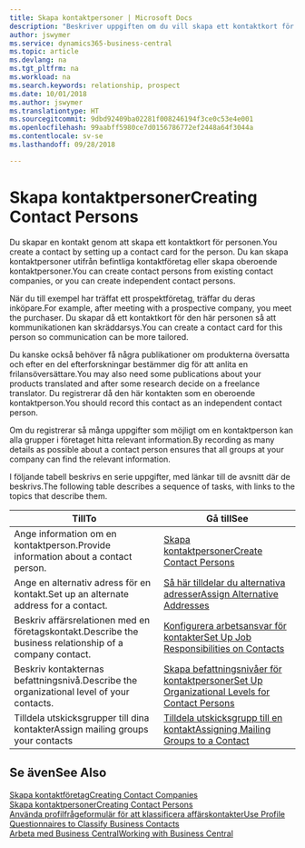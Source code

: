 ```yaml
---
title: Skapa kontaktpersoner | Microsoft Docs
description: "Beskriver uppgiften om du vill skapa ett kontaktkort för en person, t.ex. en potentiell kund eller leverantör som bidrar till att definiera relationen och skräddarsy kommunikationen."
author: jswymer
ms.service: dynamics365-business-central
ms.topic: article
ms.devlang: na
ms.tgt_pltfrm: na
ms.workload: na
ms.search.keywords: relationship, prospect
ms.date: 10/01/2018
ms.author: jswymer
ms.translationtype: HT
ms.sourcegitcommit: 9dbd92409ba02281f008246194f3ce0c53e4e001
ms.openlocfilehash: 99aabff5980ce7d0156786772ef2448a64f3044a
ms.contentlocale: sv-se
ms.lasthandoff: 09/28/2018

---
```

# <a name="creating-contact-persons"></a><span data-ttu-id="7eff3-103">Skapa kontaktpersoner</span><span class="sxs-lookup"><span data-stu-id="7eff3-103">Creating Contact Persons</span></span>
<span data-ttu-id="7eff3-104">Du skapar en kontakt genom att skapa ett kontaktkort för personen.</span><span class="sxs-lookup"><span data-stu-id="7eff3-104">You create a contact by setting up a contact card for the person.</span></span> <span data-ttu-id="7eff3-105">Du kan skapa kontaktpersoner utifrån befintliga kontaktföretag eller skapa oberoende kontaktpersoner.</span><span class="sxs-lookup"><span data-stu-id="7eff3-105">You can create contact persons from existing contact companies, or you can create independent contact persons.</span></span>

<span data-ttu-id="7eff3-106">När du till exempel har träffat ett prospektföretag, träffar du deras inköpare.</span><span class="sxs-lookup"><span data-stu-id="7eff3-106">For example, after meeting with a prospective company, you meet the purchaser.</span></span> <span data-ttu-id="7eff3-107">Du skapar då ett kontaktkort för den här personen så att kommunikationen kan skräddarsys.</span><span class="sxs-lookup"><span data-stu-id="7eff3-107">You can create a contact card for this person so communication can be more tailored.</span></span>

<span data-ttu-id="7eff3-108">Du kanske också behöver få några publikationer om produkterna översatta och efter en del efterforskningar bestämmer dig för att anlita en frilansöversättare.</span><span class="sxs-lookup"><span data-stu-id="7eff3-108">You may also need some publications about your products translated and after some research decide on a freelance translator.</span></span> <span data-ttu-id="7eff3-109">Du registrerar då den här kontakten som en oberoende kontaktperson.</span><span class="sxs-lookup"><span data-stu-id="7eff3-109">You should record this contact as an independent contact person.</span></span>

<span data-ttu-id="7eff3-110">Om du registrerar så många uppgifter som möjligt om en kontaktperson kan alla grupper i företaget hitta relevant information.</span><span class="sxs-lookup"><span data-stu-id="7eff3-110">By recording as many details as possible about a contact person ensures that all groups at your company can find the relevant information.</span></span>

<span data-ttu-id="7eff3-111">I följande tabell beskrivs en serie uppgifter, med länkar till de avsnitt där de beskrivs.</span><span class="sxs-lookup"><span data-stu-id="7eff3-111">The following table describes a sequence of tasks, with links to the topics that describe them.</span></span>

| <span data-ttu-id="7eff3-112">Till</span><span class="sxs-lookup"><span data-stu-id="7eff3-112">To</span></span> | <span data-ttu-id="7eff3-113">Gå till</span><span class="sxs-lookup"><span data-stu-id="7eff3-113">See</span></span> |
| --- | --- |
| <span data-ttu-id="7eff3-114">Ange information om en kontaktperson.</span><span class="sxs-lookup"><span data-stu-id="7eff3-114">Provide information about a contact person.</span></span> |[<span data-ttu-id="7eff3-115">Skapa kontaktpersoner</span><span class="sxs-lookup"><span data-stu-id="7eff3-115">Create Contact Persons</span></span>](marketing-how-create-contact-persons.md) |
| <span data-ttu-id="7eff3-116">Ange en alternativ adress för en kontakt.</span><span class="sxs-lookup"><span data-stu-id="7eff3-116">Set up an alternate address for a contact.</span></span> |[<span data-ttu-id="7eff3-117">Så här tilldelar du alternativa adresser</span><span class="sxs-lookup"><span data-stu-id="7eff3-117">Assign Alternative Addresses</span></span>](marketing-how-assign-alternate-address.md) |
| <span data-ttu-id="7eff3-118">Beskriv affärsrelationen med en företagskontakt.</span><span class="sxs-lookup"><span data-stu-id="7eff3-118">Describe the business relationship of a company contact.</span></span> |[<span data-ttu-id="7eff3-119">Konfigurera arbetsansvar för kontakter</span><span class="sxs-lookup"><span data-stu-id="7eff3-119">Set Up Job Responsibilities on Contacts</span></span>](marketing-job-responsibilities.md) |
| <span data-ttu-id="7eff3-120">Beskriv kontakternas befattningsnivå.</span><span class="sxs-lookup"><span data-stu-id="7eff3-120">Describe the organizational level of your contacts.</span></span> |[<span data-ttu-id="7eff3-121">Skapa befattningsnivåer för kontaktpersoner</span><span class="sxs-lookup"><span data-stu-id="7eff3-121">Set Up Organizational Levels for Contact Persons</span></span>](marketing-organizational-levels.md) |
| <span data-ttu-id="7eff3-122">Tilldela utskicksgrupper till dina kontakter</span><span class="sxs-lookup"><span data-stu-id="7eff3-122">Assign mailing groups your contacts</span></span> |[<span data-ttu-id="7eff3-123">Tilldela utskicksgrupp till en kontakt</span><span class="sxs-lookup"><span data-stu-id="7eff3-123">Assigning Mailing Groups to a Contact</span></span>](marketing-mailing-groups.md) |

## <a name="see-also"></a><span data-ttu-id="7eff3-124">Se även</span><span class="sxs-lookup"><span data-stu-id="7eff3-124">See Also</span></span>
[<span data-ttu-id="7eff3-125">Skapa kontaktföretag</span><span class="sxs-lookup"><span data-stu-id="7eff3-125">Creating Contact Companies</span></span>](marketing-create-contact-companies.md)  
[<span data-ttu-id="7eff3-126">Skapa kontaktpersoner</span><span class="sxs-lookup"><span data-stu-id="7eff3-126">Creating Contact Persons</span></span>](marketing-create-contact-persons.md)  
[<span data-ttu-id="7eff3-127">Använda profilfrågeformulär för att klassificera affärskontakter</span><span class="sxs-lookup"><span data-stu-id="7eff3-127">Use Profile Questionnaires to Classify Business Contacts</span></span>](marketing-create-contact-profile-questionnaire.md)  
[<span data-ttu-id="7eff3-128">Arbeta med Business Central</span><span class="sxs-lookup"><span data-stu-id="7eff3-128">Working with Business Central</span></span>](ui-work-product.md)


